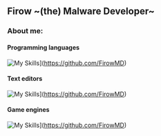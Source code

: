 ## Firow ~(the) Malware Developer~

### About me:
#### Programming languages
![My Skills](https://skillicons.dev/icons?i=c,v,lua,py,js,go,rust)](https://github.com/FirowMD)

#### Text editors
![My Skills](https://skillicons.dev/icons?i=vscode,neovim)](https://github.com/FirowMD)

#### Game engines
![My Skills](https://skillicons.dev/icons?i=godot,gamemakerstudio)](https://github.com/FirowMD)
